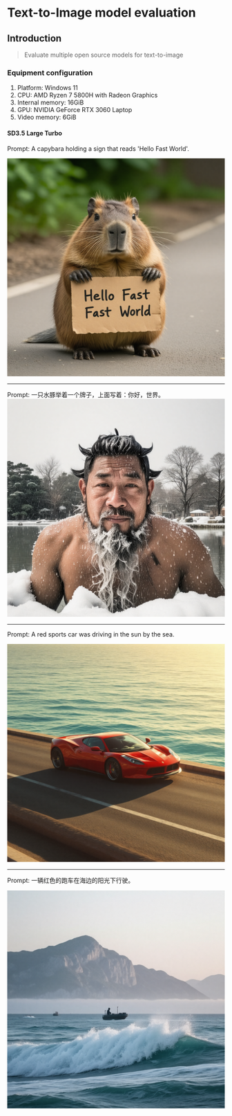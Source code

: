 # Text-to-Image model evaluation

## Introduction

> Evaluate multiple open source models for text-to-image

### Equipment configuration

1. Platform: Windows 11
2. CPU: AMD Ryzen 7 5800H with Radeon Graphics
3. Internal memory: 16GiB
4. GPU: NVIDIA GeForce RTX 3060 Laptop
5. Video memory: 6GiB

#### SD3.5 Large Turbo

Prompt: A capybara holding a sign that reads 'Hello Fast World'.

![A capybara holding a sign that reads 'Hello Fast World'.](./statics/images/sd35lt_0.png)

---

Prompt: 一只水豚举着一个牌子，上面写着：你好，世界。
![一只水豚举着一个牌子，上面写着：你好，世界。](./statics/images/sd35lt_1.png)

---

Prompt: A red sports car was driving in the sun by the sea.

![A red sports car was driving in the sun by the sea.](./statics/images/sd35lt_2.png)

---

Prompt: 一辆红色的跑车在海边的阳光下行驶。

![一辆红色的跑车在海边的阳光下行驶。](./statics/images/sd35lt_3.png)
